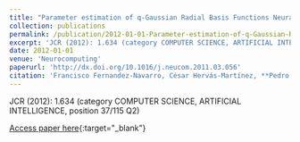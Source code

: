 ```yaml
---
title: "Parameter estimation of q-Gaussian Radial Basis Functions Neural Networks with a Hybrid Algorithm for Binary Classi fication"
collection: publications
permalink: /publication/2012-01-01-Parameter-estimation-of-q-Gaussian-Radial-Basis-Functions-Neural-Networks-with-a-Hybrid-Algorithm-for-Binary-Classi-fication
excerpt: 'JCR (2012): 1.634 (category COMPUTER SCIENCE, ARTIFICIAL INTELLIGENCE, position 37/115 Q2)'
date: 2012-01-01
venue: 'Neurocomputing'
paperurl: 'http://dx.doi.org/10.1016/j.neucom.2011.03.056'
citation: 'Francisco Fernandez-Navarro, César Hervás-Martínez, **Pedro Antonio Gutiérrez, **, José Manuel Peña-Barragán, , Francisca López-Granados, &quot;Parameter estimation of q-Gaussian Radial Basis Functions Neural Networks with a Hybrid Algorithm for Binary Classi fication.&quot; Neurocomputing, Vol. 75, 2012, pp.123-134.'
---
```

JCR (2012): 1.634 (category COMPUTER SCIENCE, ARTIFICIAL INTELLIGENCE, position 37/115 Q2)

[Access paper here](http://dx.doi.org/10.1016/j.neucom.2011.03.056){:target="_blank"}
